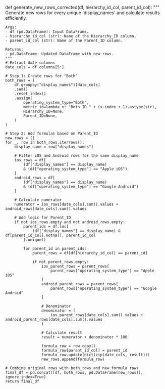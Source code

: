 def generate_new_rows_corrected(df, hierarchy_id_col, parent_id_col):
    """
    Generate new rows for every unique 'display_names' and calculate results efficiently.

    Args:
    - df (pd.DataFrame): Input DataFrame.
    - hierarchy_id_col (str): Name of the Hierarchy_ID column.
    - parent_id_col (str): Name of the Parent_ID column.

    Returns:
    - pd.DataFrame: Updated DataFrame with new rows.
    """
    # Extract date columns
    date_cols = df.columns[5:]

    # Step 1: Create rows for "Both"
    both_rows = (
        df.groupby("display_names")[date_cols]
        .sum()
        .reset_index()
        .assign(
            operating_system_type="Both",
            metric_id=lambda x: "Both_ID_" + (x.index + 1).astype(str),
            Hierarchy_ID=None,
            Parent_ID=None,
        )
    )

    # Step 2: Add formulas based on Parent_ID
    new_rows = []
    for _, row in both_rows.iterrows():
        display_name = row["display_names"]

        # Filter iOS and Android rows for the same display_name
        ios_rows = df[
            (df["display_names"] == display_name)
            & (df["operating_system_type"] == "Apple iOS")
        ]
        android_rows = df[
            (df["display_names"] == display_name)
            & (df["operating_system_type"] == "Google Android")
        ]

        # Calculate numerator
        numerator = ios_rows[date_cols].sum().values + android_rows[date_cols].sum().values

        # Add logic for Parent_ID
        if not ios_rows.empty and not android_rows.empty:
            parent_ids = df.loc[
                (df["display_names"] == display_name) & df[parent_id_col].notna(), parent_id_col
            ].unique()

            for parent_id in parent_ids:
                parent_rows = df[df[hierarchy_id_col] == parent_id]

                if not parent_rows.empty:
                    ios_parent_rows = parent_rows[
                        parent_rows["operating_system_type"] == "Apple iOS"
                    ]
                    android_parent_rows = parent_rows[
                        parent_rows["operating_system_type"] == "Google Android"
                    ]

                    # Denominator
                    denominator = (
                        ios_parent_rows[date_cols].sum().values + android_parent_rows[date_cols].sum().values
                    )

                    # Calculate result
                    result = numerator + denominator * 100

                    formula_row = row.copy()
                    formula_row[parent_id_col] = parent_id
                    formula_row.update(dict(zip(date_cols, result)))
                    new_rows.append(formula_row)

    # Combine original rows with both_rows and new formula rows
    final_df = pd.concat([df, both_rows, pd.DataFrame(new_rows)], ignore_index=True)
    return final_df